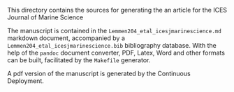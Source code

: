 <!--
SPDX-FileCopyrightText: 2024 Helmholtz-Zentrum hereon GmbH
SPDX-FileContributor: Carsten Lemmen
SPDX-License-Identifier: CC0-1.0
-->

This directory contains the sources for generating the an article for the
ICES Journal of Marine Science

The manuscript is contained in the `Lemmen204_etal_icesjmarinescience.md` markdown document, accompanied by a `Lemmen204_etal_icesjmarinescience.bib` bibliography database.
With the help of the `pandoc` document converter, PDF, Latex, Word and other formats can be built, facilitated by
the `Makefile` generator.

A pdf version of the manuscript is generated by the Continuous Deployment.
